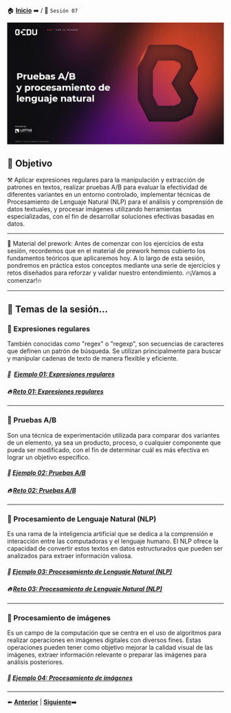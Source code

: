 🏠 [**Inicio**](../Readme.md) ➡️ / 📖 `Sesión 07`

<div align="center">
    <img src="Imagenes/S07_Bedu.png" alt="Sesion_07">
</div>

## 🎯 Objetivo

⚒️ Aplicar expresiones regulares para la manipulación y extracción de patrones en textos, realizar pruebas A/B para evaluar la efectividad de diferentes variantes en un entorno controlado, implementar técnicas de Procesamiento de Lenguaje Natural (NLP) para el análisis y comprensión de datos textuales, y procesar imágenes utilizando herramientas especializadas, con el fin de desarrollar soluciones efectivas basadas en datos.

---

📘 Material del prework: Antes de comenzar con los ejercicios de esta sesión, recordemos que en el material de prework hemos cubierto los fundamentos teóricos que aplicaremos hoy. A lo largo de esta sesión, pondremos en práctica estos conceptos mediante una serie de ejercicios y retos diseñados para reforzar y validar nuestro entendimiento. 🔥¡Vamos a comenzar!🔥

---

## 📂 Temas de la sesión...

### 📖 Expresiones regulares
También conocidas como "regex" o "regexp", son secuencias de caracteres que definen un patrón de búsqueda. Se utilizan principalmente para buscar y manipular cadenas de texto de manera flexible y eficiente.

##### 📜  **[Ejemplo 01: Expresiones regulares](Ejemplo-01/Readme.md)**
##### 🔥 **[Reto 01: Expresiones regulares](Reto-01/Readme.md)**

---

### 📖 Pruebas A/B
Son una técnica de experimentación utilizada para comparar dos variantes de un elemento, ya sea un producto, proceso, o cualquier componente que pueda ser modificado, con el fin de determinar cuál es más efectiva en lograr un objetivo específico. 


##### 📜 **[Ejemplo 02: Pruebas A/B](Ejemplo-02/Readme.md)**
##### 🔥 **[Reto 02: Pruebas A/B](Reto-02/Readme.md)**
---

### 📖 Procesamiento de Lenguaje Natural (NLP)
Es una rama de la inteligencia artificial que se dedica a la comprensión e interacción entre las computadoras y el lenguaje humano. El NLP ofrece la capacidad de convertir estos textos en datos estructurados que pueden ser analizados para extraer información valiosa. 


##### 📜 **[Ejemplo 03: Procesamiento de Lenguaje Natural (NLP)](Ejemplo-03/Readme.md)**
##### 🔥 **[Reto 03: Procesamiento de Lenguaje Natural (NLP)](Reto-03/Readme.md)**

---

### 📖 Procesamiento de imágenes
Es un campo de la computación que se centra en el uso de algoritmos para realizar operaciones en imágenes digitales con diversos fines. Estas operaciones pueden tener como objetivo mejorar la calidad visual de las imágenes, extraer información relevante o preparar las imágenes para análisis posteriores.


##### 📜 **[Ejemplo 04: Procesamiento de imágenes](Ejemplo-04/Readme.md)**

---

⬅️ [**Anterior**](../Sesion-06/Readme.md) | [**Siguiente**](../Sesion-08/Readme.md)➡️